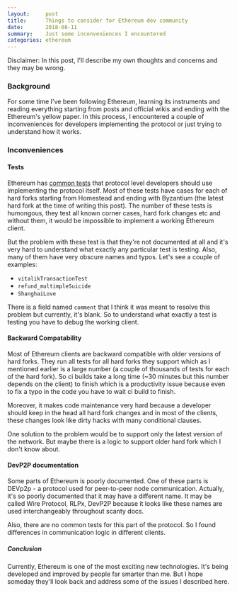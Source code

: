 ```yaml
---
layout:     post
title:      Things to consider for Ethereum dev community
date:       2018-08-11
summary:    Just some inconveniences I encountered
categories: ethereum
---
```


Disclaimer: In this post, I'll describe my own thoughts and concerns and they may be wrong.

### Background

For some time I've been following Ethereum, learning its instruments and reading everything starting from posts and official wikis and ending with the Ethereum's yellow paper. In this process, I encountered a couple of inconveniences for developers implementing the protocol or just trying to understand how it works.

### Inconveniences

#### Tests

Ethereum has [common tests](https://github.com/ethereum/tests) that protocol level developers should use implementing the protocol itself. Most of these tests have cases for each of hard forks starting from Homestead and ending with Byzantium (the latest hard fork at the time of writing this post). The number of these tests is humongous, they test all known corner cases, hard fork changes etc and without them, it would be impossible to implement a working Ethereum client.

But the problem with these test is that they're not documented at all and it's very hard to understand what exactly any particular test is testing. Also, many of them have very obscure names and typos. Let's see a couple of examples:
- `vitalikTransactionTest`
- `refund_multimpleSuicide`
- `ShanghaiLove`

There is a field named `comment` that I think it was meant to resolve this problem but currently, it's blank. So to understand what exactly a test is testing you have to debug the working client.

#### Backward Compatability

Most of Ethereum clients are backward compatible with older versions of hard forks. They run all tests for all hard forks they support which as I mentioned earlier is a large number (a couple of thousands of tests for each of the hard fork). So ci builds take a long time (~30 minutes but this number depends on the client) to finish which is a productivity issue because even to fix a typo in the code you have to wait ci build to finish.

Moreover, it makes code maintenance very hard because a developer should keep in the head all hard fork changes and in most of the clients, these changes look like dirty hacks with many conditional clauses.

One solution to the problem would be to support only the latest version of the network. But maybe there is a logic to support older hard fork which I don't know about.

#### DevP2P documentation

Some parts of Ethereum is poorly documented. One of these parts is DEVp2p - a protocol used for peer-to-peer node communication. Actually, it's so poorly documented that it may have a different name. It may be called Wire Protocol, RLPx, DevP2P because it looks like these names are used interchangeably throughout scanty docs.

Also, there are no common tests for this part of the protocol. So I found differences in communication logic in different clients.

##### Conclusion

Currently, Ethereum is one of the most exciting new technologies. It's being developed and improved by people far smarter than me. But I hope someday they'll look back and address some of the issues I described here.
